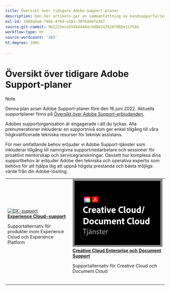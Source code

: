 ```yaml
---
title: Översikt över tidigare Adobe Support-planer
description: Den här artikeln ger en sammanfattning av kundsupportalternativen för Adobe Experience Cloud, Adobe Document Cloud och Adobe Creative Cloud.
exl-id: 19b0e8a6-748e-4f6d-a183-30fbde07a367
source-git-commit: 9b2223eca555b44484cbd042a2020f068e11f54b
workflow-type: ht
source-wordcount: '163'
ht-degree: 100%

---
```


# Översikt över tidigare Adobe Support-planer

>[!NOTE]
>
>Denna plan avser Adobe Support-planer före den 16 juni 2022. Aktuella supportplaner finns på [Översikt över Adobe Support-erbjudanden](overview.md).

Adobes supportorganisation är engagerade i att du lyckas. Alla prenumerationer inkluderar en supportnivå som ger enkel tillgång till våra högkvalificerade tekniska resurser för teknisk assistans.

För mer omfattande behov erbjuder vi Adobe Support-tjänster som inkluderar tillgång till namngivna supportmedarbetare och sessioner för proaktivt mentorskap och servicegranskningar. Oavsett hur komplexa dina supportbehov är erbjuder Adobe den tekniska och operativa expertis som behövs för att hjälpa dig att uppnå högsta prestanda och bästa möjliga värde från din Adobe-lösning.

<table style="table-layout:fixed">
<tr>
  <td>
    <a href="dx-overview.md">
    <img alt="DX-support" src="assets/ECthumbnail.png"/>
    </a>
    <div>
    <a href="dx-overview.md"><strong>Experience Cloud-support</strong></a>
    </div>
    <p>Supportalternativ för produkter inom Experience Cloud och Experience Platform</p>
    <br>
  </td>
  <td>
    <a href="dme-overview.md">
      <img alt="Business" src="assets/CCDCThumbnail.png">
    </a>
    <div>
    <a href="dme-overview.md"><strong>Creative Cloud Enterprise och Document Support</strong></a>
    </div>
    <p>Supportalternativ för Creative Cloud och Document Cloud</p>
    <br>
  </td>
</tr>
</table>
